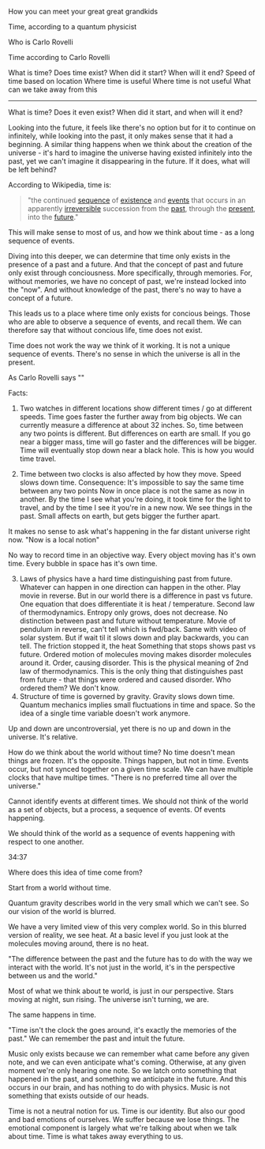
How you can meet your great great grandkids

Time, according to a quantum physicist

Who is Carlo Rovelli

Time according to Carlo Rovelli

What is time?
Does time exist?
When did it start?
When will it end?
Speed of time based on location
Where time is useful
Where time is not useful
What can we take away from this

---

What is time? Does it even exist? When did it start, and when will it end? 

Looking into the future, it feels like there's no option but for it to continue on infinitely, while looking into the past, it only makes sense that it had a beginning. A similar thing happens when we think about the creation of the universe - it's hard to imagine the universe having existed infinitely into the past, yet we can't imagine it disappearing in the future. If it does, what will be left behind?

According to Wikipedia, time is:

> "the continued [sequence](https://en.wikipedia.org/wiki/Sequence "Sequence") of [existence](https://en.wikipedia.org/wiki/Existence "Existence") and [events](https://en.wikipedia.org/wiki/Event_(philosophy) "Event (philosophy)") that occurs in an apparently [irreversible](https://en.wikipedia.org/wiki/Irreversible_process "Irreversible process") succession from the [past](https://en.wikipedia.org/wiki/Past "Past"), through the [present](https://en.wikipedia.org/wiki/Present "Present"), into the [future](https://en.wikipedia.org/wiki/Future "Future")."

This will make sense to most of us, and how we think about time - as a long sequence of events.

Diving into this deeper, we can determine that time only exists in the presence of a past and a future. And that the concept of past and future only exist through conciousness. More specifically, through memories. For, without memories, we have no concept of past, we're instead locked into the "now". And without knowledge of the past, there's no way to have a concept of a future.

This leads us to a place where time only exists for concious beings. Those who are able to observe a sequence of events, and recall them. We can therefore say that without concious life, time does not exist. 

Time does not work the way we think of it working. It is not a unique sequence of events. There's no sense in which the universe is all in the present.


As Carlo Rovelli says ""

Facts:

1) Two watches in different locations show different times / go at different speeds. Time goes faster the further away from big objects.
We can currently measure a difference at about 32 inches.
So, time between any two points is different. But differences on earth are small. If you go near a bigger mass, time will go faster and the differences will be bigger.
Time will eventually stop down near a black hole.
This is how you would time travel.

2) Time between two clocks is also affected by how they move. Speed slows down time. Consequence: It's impossible to say the same time between any two points
Now in once place is not the same as now in another. By the time I see what you're doing, it took time for the light to travel, and by the time I see it you're in a new now. We see things in the past. Small affects on earth, but gets bigger the further apart.

It makes no sense to ask what's happening in the far distant universe right now.
"Now is a local notion"

No way to record time in an objective way. Every object moving has it's own time. Every bubble in space has it's own time.

3) Laws of physics have a hard time distinguishing past from future. Whatever can happen in one direction can happen in the other. Play movie in reverse. But in our world there is a difference in past vs future. One equation that does differentiate it is heat / temperature. Second law of thermodynamics. Entropy only grows, does not decrease. No distinction between past and future without temperature. Movie of pendulum in reverse, can't tell which is fwd/back. Same with video of solar system. But if wait til it slows down and play backwards, you can tell. The friction stopped it, the heat Something that stops shows past vs future. Ordered motion of molecules moving makes disorder molecules around it. Order, causing disorder. This is the physical meaning of 2nd law of thermodynamics. This is the only thing that distinguishes past from future - that things were ordered and caused disorder. Who ordered them? We don't know.
4) Structure of time is governed by gravity. Gravity slows down time.
Quantum mechanics implies small fluctuations in time and space. So the idea of a single time variable doesn't work anymore.


Up and down are uncontroversial, yet there is no up and down in the universe.
It's relative.

How do we think about the world without time?
No time doesn't mean things are frozen. It's the opposite. Things happen, but not in time. Events occur, but not synced together on a given time scale. We can have multiple clocks that have multipe times. "There is no preferred time all over the universe."

Cannot identify events at different times. 
We should not think of the world as a set of objects, but a process, a sequence of events.
Of events happening.

We should think of the world as a sequence of events happening with respect to one another.

34:37

Where does this idea of time come from?

Start from a world without time.

Quantum gravity describes world in the very small which we can't see. So our vision of the world is blurred.

We have a very limited view of this very complex world. So in this blurred version of reality, we see heat. At a basic level if you just look at the molecules moving around, there is no heat.

"The difference between the past and the future has to do with the way we interact with the world. It's not just in the world, it's in the perspective between us and the world."

Most of what we think about te world, is just in our perspective. Stars moving at night, sun rising. The universe isn't turning, we are.

The same happens in time.

"Time isn't the clock the goes around, it's exactly the memories of the past."
We can remember the past and intuit the future.

Music only exists because we can remember what came before any given note, and we can even anticipate what's coming. Otherwise, at any given moment we're only hearing one note. So we latch onto something that happened in the past, and something we anticipate in the future. And this occurs in our brain, and has nothing to do with physics. Music is not something that exists outside of our heads.

Time is not a neutral notion for us. Time is our identity. But also our good and bad emotions of ourselves. We suffer because we lose things. The emotional component is largely what we're talking about when we talk about time. Time is what takes away everything to us.